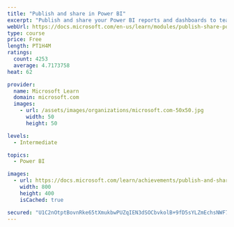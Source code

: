 ```yaml
---
title: "Publish and share in Power BI"
excerpt: "Publish and share your Power BI reports and dashboards to teammates in your organization or to everyone on the web."
webUrl: https://docs.microsoft.com/en-us/learn/modules/publish-share-power-bi/
type: course
price: Free
length: PT1H4M
ratings:
  count: 4253
  average: 4.7173758
heat: 62

provider:
  name: Microsoft Learn
  domain: microsoft.com
  images:
    - url: /assets/images/organizations/microsoft.com-50x50.jpg
      width: 50
      height: 50

levels:
  - Intermediate

topics:
  - Power BI

images:
  - url: https://docs.microsoft.com/learn/achievements/publish-and-share-with-power-bi-desktop-social.png
    width: 800
    height: 400
    isCached: true

secured: "U1C2nOtptBovnRke65tXmukbwPUZqIEN3dSOCbvkolB+9fD5sYLZmEchsNWF7KFN/lRbNP0hYS6m1+7O+2Drd8p5q18QIR00qo5Io4tZya1J40vhSgrPzYU54PEO5mMQgzIW7ZoBpYZZRqXzkhh/yLigMVVhhyinbiBfmSRk4rAZUE2HIe9g6qOOB6ouU1b7AAFAq1r7guq+5t2taq1pxA6L3Zcjo+Ni2Y0mC3ChohgGf+6TkSBpRYwJRCu/rdqjTetbcvSK7Q1HX7AdzIYzCqbkbGBgIUJlJkEZ2zEBi8L4hqo1GM4tun/b7nO8n/Px0OwR8lKfyOK05nGOzU6SD4mdI+9LLikBoTolx3R9nQeD7OlQavLB6uY5HLpQGlK4K2wATG5ExhPjO/fDPn8CmsWCSq3JJ74hF2Peuzc9aNg=;6MLSDdGujB5kXoQGLVmilw=="
---
```


